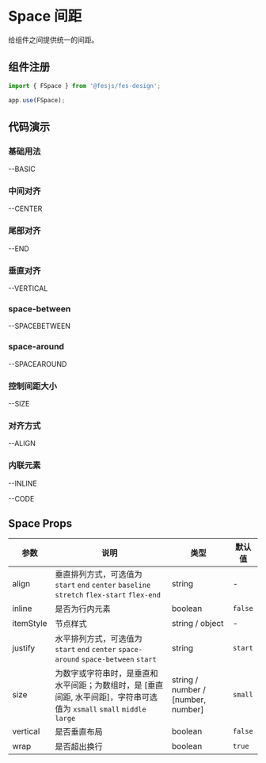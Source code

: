 # Space 间距

给组件之间提供统一的间距。

## 组件注册

```js
import { FSpace } from '@fesjs/fes-design';

app.use(FSpace);
```

## 代码演示

### 基础用法

--BASIC

### 中间对齐

--CENTER

### 尾部对齐

--END

### 垂直对齐

--VERTICAL

### space-between

--SPACEBETWEEN

### space-around

--SPACEAROUND

### 控制间距大小

--SIZE

### 对齐方式

--ALIGN

### 内联元素

--INLINE

--CODE

## Space Props

| 参数      | 说明                                                                                                                    | 类型                               | 默认值  |
| --------- | ----------------------------------------------------------------------------------------------------------------------- | ---------------------------------- | ------- |
| align     | 垂直排列方式，可选值为 `start` `end` `center` `baseline` `stretch` `flex-start` `flex-end`                              | string                             | -       |
| inline    | 是否为行内元素                                                                                                          | boolean                            | `false` |
| itemStyle | 节点样式                                                                                                                | string / object                    | -       |
| justify   | 水平排列方式，可选值为 `start` `end` `center` `space-around` `space-between` `start`                                    | string                             | `start` |
| size      | 为数字或字符串时，是垂直和水平间距；为数组时，是 [垂直间距, 水平间距]，字符串可选值为 `xsmall` `small` `middle` `large` | string / number / [number, number] | `small` |
| vertical  | 是否垂直布局                                                                                                            | boolean                            | `false` |
| wrap      | 是否超出换行                                                                                                            | boolean                            | `true`  |
